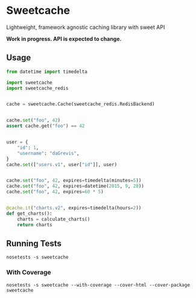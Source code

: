 # Sweetcache

Lightweight, framework agnostic caching library with sweet API

**Work in progress. API is expected to change.**

## Usage

```python
from datetime import timedelta

import sweetcache
import sweetcache_redis


cache = sweetcache.Cache(sweetcache_redis.RedisBackend)


cache.set("foo", 42)
assert cache.get("foo") == 42


user = {
    "id": 1,
    "username": "daGrevis",
}
cache.set(["users.v1", user["id"]], user)


cache.set("foo", 42, expires=timedelta(minutes=5))
cache.set("foo", 42, expires=datetime(2015, 9, 28))
cache.set("foo", 42, expires=60 * 5)


@cache.it("charts.v2", expires=timedelta(hours=2))
def get_charts():
    charts = calculate_charts()
    return charts
```

## Running Tests

~~~
nosetests -s sweetcache
~~~

### With Coverage

~~~
nosetests -s sweetcache --with-coverage --cover-html --cover-package sweetcache
~~~

